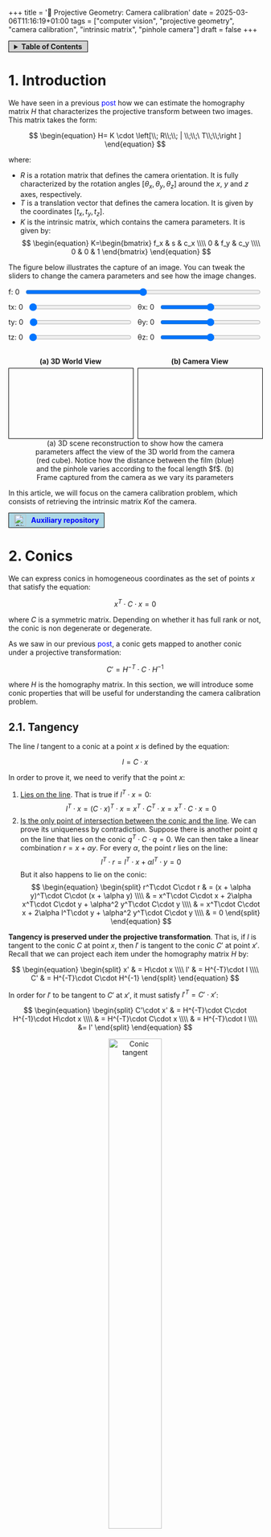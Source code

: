 +++
title = '🔭  Projective Geometry: Camera calibration'
date = 2025-03-06T11:16:19+01:00
tags = ["computer vision", "projective geometry", "camera calibration", "intrinsic matrix", "pinhole camera"]
draft = false
+++

<span style="background-color: lightgrey; border: 1px solid black; padding: 2px 10px; display: inline-flex; align-items: center;">
  <details>
    <summary><strong>Table of Contents</strong></summary>
      {{< toc >}}
  </details>
</span>

# 1. Introduction

We have seen in a previous <a href="https://inakiraba91.github.io/posts/projective_geometry/estimating_homography_matrix/" style="text-decoration: none; color: blue; line-height: 1;">post</a> how we can estimate the homography matrix $H$ that characterizes the projective transform between two images. This matrix takes the form:

$$
\begin{equation}
H= K \cdot \left[\\; R\\;\\; | \\;\\;\ T\\;\\;\right ]
\end{equation}
$$

where:
 - $R$ is a rotation matrix that defines the camera orientation. It is fully characterized by the rotation angles $[\theta_x, \theta_y, \theta_z]$ around the $x$, $y$ and $z$ axes, respectively.
 - $T$ is a translation vector that defines the camera location. It is given by the coordinates $[t_x, t_y, t_z]$.
 - $K$ is the intrinsic matrix, which contains the camera parameters. It is given by:
   $$
   \begin{equation}
   K=\begin{bmatrix}
   f_x & s & c_x \\\\
   0 & f_y & c_y \\\\
   0 & 0 & 1
   \end{bmatrix}
   \end{equation}
   $$

The figure below illustrates the capture of an image. You can tweak the sliders to change the camera parameters and see how the image changes.

<figure class="figure" style="text-align: center; margin: 0 auto;">
  <div style="margin-bottom: 10px; display: flex; align-items: center;">
    <label for="focal-length-slider" style="margin-right: 10px;">f: <span id="focal-length-value">0</span></label>
    <input type="range" id="focal-length-slider" min="250" max="300" value="275" step="1" style="flex: 1;">
  </div>
  <div style="display: flex; justify-content: space-between; margin-bottom: 10px;">
    <div style="flex: 1; margin-right: 5px; display: flex; align-items: center;">
      <label for="tx-slider" style="margin-right: 10px;">tx: <span id="tx-value">0</span></label>
      <input type="range" id="tx-slider" min="0" max="20" value="0" step="1" style="flex: 1;">
    </div>
    <div style="flex: 1; margin-left: 5px; display: flex; align-items: center;">
      <label for="theta-x-slider" style="margin-right: 10px;">θx: <span id="theta-x-value">0</span></label>
      <input type="range" id="theta-x-slider" min="90" max="270" value="180" step="1" style="flex: 1;">
    </div>
  </div>
  <div style="display: flex; justify-content: space-between; margin-bottom: 10px;">
    <div style="flex: 1; margin-right: 5px; display: flex; align-items: center;">
      <label for="ty-slider" style="margin-right: 10px;">ty: <span id="ty-value">0</span></label>
      <input type="range" id="ty-slider" min="0" max="20" value="0" step="1" style="flex: 1;">
    </div>
    <div style="flex: 1; margin-left: 5px; display: flex; align-items: center;">
      <label for="theta-y-slider" style="margin-right: 10px;">θy: <span id="theta-y-value">0</span></label>
      <input type="range" id="theta-y-slider" min="-90" max="90" value="0" step="1" style="flex: 1;">
    </div>
  </div>
  <div style="display: flex; justify-content: space-between; margin-bottom: 10px;">
    <div style="flex: 1; margin-right: 5px; display: flex; align-items: center;">
      <label for="tz-slider" style="margin-right: 10px;">tz: <span id="tz-value">0</span></label>
      <input type="range" id="tz-slider" min="6" max="20" value="6" step="1" style="flex: 1;">
    </div>
    <div style="flex: 1; margin-left: 5px; display: flex; align-items: center;">
      <label for="theta-z-slider" style="margin-right: 10px;">θz: <span id="theta-z-value">0</span></label>
      <input type="range" id="theta-z-slider" min="-30" max="30" value="0" step="1" style="flex: 1;">
    </div>
  </div>
  <div style="display: flex; justify-content: center; align-items: center; gap: 10px;">
    <div style="width: calc(50% - 5px); text-align: center;">
      <h4 style="margin-bottom: 5px;">(a) 3D World View</h4>
      <div id="interactive-container-camera-view" style="position: relative; width: 100%; max-width: 640px; aspect-ratio: 16 / 9; border: 1px solid black; margin: 0 auto;">
        <canvas id="interactive-plot-basket-court" style="position: absolute; top: 0; left: 0; width: 100%; height: 100%;"></canvas>
        <canvas id="interactive-plot-camera-view" style="position: absolute; top: 0; left: 0; width: 100%; height: 100%;"></canvas>
      </div>
    </div>
    <div style="width: calc(50% - 5px); text-align: center;">
      <h4 style="margin-bottom: 5px;">(b) Camera View</h4>
      <div id="interactive-container-frame-view" style="position: relative; width: 100%; max-width: 640px; aspect-ratio: 16 / 9; border: 1px solid black; margin: 0 auto;">
        <canvas id="interactive-plot-frame-view" style="position: absolute; top: 0; left: 0; width: 100%; height: 100%;"></canvas>
      </div>
    </div>
  </div>
  <figcaption class="caption" style="font-weight: normal; max-width: 80%; margin: auto;">(a) 3D scene reconstruction to show how the camera parameters affect the view of the 3D world from the camera (red cube). Notice how the distance between the film (blue) and the pinhole varies according to the focal length $f$. (b) Frame captured from the camera as we vary its parameters</figcaption>
</figure>
<script src="https://docs.opencv.org/4.10.0/opencv.js" type="text/javascript"></script>
<script type="module" src="/js/cameraProjection.js"></script>

In this article, we will focus on the camera calibration problem, which consists of retrieving the intrinsic matrix $K$of the camera. 

<span style="background-color: lightblue; border: 1px solid black; padding: 2px 10px; display: inline-flex; align-items: center;">
    <img src="/github.svg" alt="GitHub Icon" style="width: 24px; height: 24px; margin-right: 10px;">
    <a href="https://github.com/InakiRaba91/ProjectiveGeometry" style="text-decoration: none; color: blue; line-height: 1;"><strong>Auxiliary repository</strong></a>
</span>

# 2. Conics

We can express conics in homogeneous coordinates as the set of points $x$ that satisfy the equation:

$$
\begin{equation}
x^T\cdot C\cdot x=0
\end{equation}
$$

where $C$ is a symmetric matrix. Depending on whether it has full rank or not, the conic is non degenerate or degenerate. 

As we saw in our previous <a href="https://inakiraba91.github.io/posts/projective_geometry/projecting_between_domains/" style="text-decoration: none; color: blue; line-height: 1;">post</a>, 
a conic gets mapped to another conic under a projective transformation:

$$
\begin{equation}
C' = H^{-T}\cdot C\cdot H^{-1}
\end{equation}
$$

where $H$ is the homography matrix. In this section, we will introduce some conic properties that will be useful for understanding the camera calibration problem.

## 2.1. Tangency

The line $l$ tangent to a conic at a point $x$ is defined by the equation:

$$
\begin{equation}
l=C\cdot x
\end{equation}
$$

In order to prove it, we need to verify that the point $x$:

1. <ins>Lies on the line</ins>. That is true if $l^T\cdot x=0$:
$$
\begin{equation}
l^T\cdot x = (C\cdot x)^T\cdot x = x^T\cdot C^T\cdot x = x^T\cdot C\cdot x = 0
\end{equation}
$$
2. <ins>Is the only point of intersection between the conic and the line</ins>. We can prove its uniqueness by contradiction. 
Suppose there is another point $q$ on the line that lies on the conic $q^T\cdot C\cdot q = 0$. 
We can then take a linear combination $r = x + \alpha y$. For every $\alpha$, the point $r$ lies on the line:
$$
\begin{equation}
l^T\cdot r = l^T\cdot x + \alpha l^T\cdot y = 0
\end{equation}
$$
But it also happens to lie on the conic:
$$
\begin{equation}
\begin{split}
r^T\cdot C\cdot r  & = (x + \alpha y)^T\cdot C\cdot (x + \alpha y) \\\\
& = x^T\cdot C\cdot x + 2\alpha x^T\cdot C\cdot y + \alpha^2 y^T\cdot C\cdot y \\\\
& = x^T\cdot C\cdot x + 2\alpha l^T\cdot y        + \alpha^2 y^T\cdot C\cdot y \\\\
& = 0 
\end{split}
\end{equation}
$$

<strong>Tangency is preserved under the projective transformation</strong>. That is, if $l$ is tangent to the conic $C$ at point $x$, 
then $l'$ is tangent to the conic $C'$ at point $x'$. Recall that we can project each item under the homography matrix $H$ by:

$$
\begin{equation}
\begin{split}
x' & = H\cdot x \\\\
l' & = H^{-T}\cdot l \\\\
C' & = H^{-T}\cdot C\cdot H^{-1}
\end{split}
\end{equation}
$$

In order for $l'$ to be tangent to $C'$ at $x'$, it must satisfy $l'^T=C'\cdot x'$:

$$
\begin{equation}
\begin{split}
C'\cdot x' & = H^{-T}\cdot C\cdot H^{-1}\cdot H\cdot x \\\\
& = H^{-T}\cdot C\cdot x \\\\
& = H^{-T}\cdot l \\\\
&= l'
\end{split}
\end{equation}
$$

<figure class="figure" style="text-align: center;">
  <img src="/camera_calibration/tangent_conic.svg" alt="Conic tangent" width="50%" style="display: block; margin: auto;">
  <figcaption class="caption" style="font-weight: normal; max-width: 80%; margin: auto;">Line $l=C\cdot p$ is tangent to the conic $C$ at point $p$.</figcaption>
</figure>

## 2.2. Duality

There is a duality between lines and points in the projective space that shows up everywhere. We can observe it in the way points/lines relate
to conics.

As we have seen in the previous section, for every point in the conic that satisfy $x^T\cdot C\cdot x = 0$, there is a unique tangent
line $l=C\cdot x$ that passes through it. If C has full rank, we can invert it so $x=C^{-1}\cdot l$, which leads to

$$
\begin{equation}
\begin{split}
x^T\cdot C\cdot x &= x^T\cdot C^T \cdot C^{-T}\cdot C\cdot x \\\\
&= (C\cdot x)^T\cdot C^{-T}\cdot C\cdot x \\\\
&= l^T\cdot C^{-T}\cdot C\cdot l \\\\
&= 0 
\end{split}
\end{equation}
$$

In the general case, it can be proven that the dual conic is given by the adjoint matrix $C^*$, up to scale:

$$
\begin{equation}
l^T\cdot C^*\cdot l = 0
\end{equation}
$$

which can be interpreted as the conic built from the set of lines tangent to it. This also implies given a line $l$ tangent to a 
conic $C*$, the point $x$ where it intersects the conic satisfies 

$$
\begin{equation}
x = C^*\cdot l
\end{equation}
$$

<figure class="figure" style="text-align: center;">
  <img src="/camera_calibration/dual_conic.png" alt="Dual conic" width="70%" style="display: block; margin: auto;">
  <figcaption class="caption" style="font-weight: normal; max-width: 80%; margin: auto;">(a) Points $x$ satisfying $x^T\cdot C\cdot x=0$ lie on a point conic. (b) Lines $l$ satisfying $l^T\cdot C^*\cdot l=0$ are tangent to the point conic C.</figcaption>
</figure>


To simplify the notation, we will denote point conics as $C$ and line conics as $D$. The projection $D'$ of a line conic $D$ under a homography matrix $H$ satisfies:

$$
\begin{equation}
\begin{split}
l'^T\cdot D'\cdot l' &= l^T\cdot H^{-1}\cdot D'\cdot H^{-T}\cdot l \\\\
&= l^T\cdot D\cdot l \\\\
&= 0
\end{split}
\end{equation}
$$

which implies

$$
\begin{equation}
D' = H\cdot D\cdot H^T
\end{equation}
$$

## 2.3. Pole-polar relationship

The equation $l=C\cdot x$ determines the tangent line whenever $x$ lies on the conic $C$. However, it defines a broader relationship between 
lines and points with respect to the conic. This relationship is known as the <strong>pole-polar relationship</strong>.

Assuming the point $x$ lies outside the conic, we can build two lines $l_1$ and $l_2$ passing through it that are tangent to 
the conic at $x_1$ and $x_2$, respectively. We know from the previous section, those lines are given by:

$$
\begin{equation}
l_i = C\cdot x_i
\end{equation}
$$

Furthermore, the intersection point ($x$ by construction) between two lines in homogenous coordinates is given by the cross product:

$$
\begin{equation}
\begin{split}
x &= l_1\times l_2 \\\\
&= (C\cdot x_1) \times (C\cdot x_2)
\end{split}
\end{equation}
$$

From the properties of the cross product, this simplifies to:-

$$
\begin{equation}
x = (C^*)^T\cdot (x_1\times x_2)
\end{equation}
$$

where $C^*$ is the adjoint matrix, whose transpose is the cofactor matrix. For conics, it is a symmetric matrix. Notice that the 
cross-product of two points in homogenous coordinates is the line passing through them, so the previous equation becomes:

$$
\begin{equation}
x = C^*\cdot l 
\end{equation}
$$

Therefore, the polar $l=C^*\cdot x$ of a point $x$ with respect to a conic $C$ intersects the conic at two points. The two lines tangent to the conic
at these points intersect at the pole $x$.

<figure class="figure" style="text-align: center;">
  <img src="/camera_calibration/polar_pole_out.svg" alt="Polar-pole relationship" width="50%" style="display: block; margin: auto;">
  <figcaption class="caption" style="font-weight: normal; max-width: 80%; margin: auto;">To obtain the polar $l$ (<span style="color:red;">red</span>) of
  a pole $x$ (<span style="color:blue;">blue</span>) w.r.t. a conic C, we just need to trace two lines from $x$ tangent to the conic (<span style="color:green;">green</span>), then trace the line passing through the points of tangency (<span style="color:orange;">orange</span>)</figcaption>
  </figcaption>
</figure>

The polar-pole relationship is also valid when a point lies inside the conic, as illustrated below

<figure class="figure" style="text-align: center;">
  <img src="/camera_calibration/polar_pole_in.svg" alt="Polar-pole relationship" width="50%" style="display: block; margin: auto;">
  <figcaption class="caption" style="font-weight: normal; max-width: 80%; margin: auto;">To obtain the polar $l$ (<span style="color:red;">red</span>) of a pole $x$ (<span style="color:blue;">blue</span>) inside the conic C we: (1) first trace two lines (<span style="color:green;">green</span>) passing through $x$, (2) then, for each line, we trace a pair of lines passing through the two points (<span style="color:orange;">orange</span> and <span style="color:purple;">purple</span>, respectively) of intersection with the conic and (3) finally, we trace the line $l$ passing through the points of intersection between each pair of lines.
  </figcaption>
</figure>

The pole-polar relationship is preserved under projective transformations. If $l=C\cdot x$ is the polar of $x$ with respect to the conic $C$, then:

$$
\begin{equation}
\begin{split}
l' &= H^{-T}\cdot l \\\\
&= H^{-T}\cdot C\cdot x \\\\
&= H^{-T}\cdot H^{T} \cdot C \cdot H \cdot H^{-1}\cdot x' \\\\
&= C'\cdot x'
\end{split}
\end{equation}
$$

so $l'$ is the polar of $x'$ with respect to the conic $C'$.

## 2.4. Conjugacy

Two points $x$ and $y$ are said to be conjugate with respect to a conic $C$ if one lies on the polar of the other. For instance, if $x$ lies on the polar $l=C\cdot y$, then:

$$
\begin{equation}
l^T\cdot x = 0 \Rightarrow y^T\cdot C\cdot d = 0
\end{equation}
$$

This relationship is symmetric, so if $x$ lies on the polar of $y$, then $y$ lies on the polar of $x$.

<figure class="figure" style="text-align: center;">
  <img src="/camera_calibration/conjugate_points.svg" alt="Conjugate points" width="50%" style="display: block; margin: auto;">
  <figcaption class="caption" style="font-weight: normal; max-width: 80%; margin: auto;">A point $x$ (<span style="color:blue;">blue</span>) is conjugate to another point $y$ (<span style="color:magenta;">magenta</span>) w.r.t. conic $C$ if it lies in its polar $m=C\cdot y$ (<span style="color:purple;">purple</span>). The relationship is symmetric, so $y$ necessarily lies on the polar $l=C\cdot x$ (<span style="color:red;">red</span>) of $x$.</figcaption>
  </figcaption>
</figure>

Due to duality, thereis an analogous concept for lines. Two lines $l$ and $m$ are said to be conjugate with respect to a conic $C$ if each passes through the pole of the other. This implies, the following is sastisfied:

$$
\begin{equation}
l^T\cdot C^*\cdot m = 0
\end{equation}
$$

Importantly, <strong>the operation $\mathbf{l^T\cdot C^*\cdot m}$ is invariant under projective transformations</strong>:

$$
\begin{equation}
\begin{split}
l'^T\cdot C'^*\cdot m' & = (H^{-T}\cdot l)^T\cdot (H^{-T}\cdot C\cdot H^{-1})^T\cdot H^{-T}\cdot m \\\\
& = l^T\cdot H^{-1}\cdot H\cdot C\cdot H^T\cdot H^{-T}\cdot m \\\\
& = l^T\cdot C\cdot m
\end{split}
\end{equation}
$$

which obviously implies conjugacy is also preserved under projective transformations.

# 3. Undoing the projective distortion

One of the most important concepts in Euclidean geometry is the angle between two lines. However, the projective transformation does not preserve angles, preventing us from measuring them directly through the observed projections. This is illustrated below:

<figure class="figure" style="text-align: center;">
  <img src="/camera_calibration/angle_distortion.svg" alt="Angle distortion" width="90%" style="display: block; margin: auto;">
  <figcaption class="caption" style="font-weight: normal; max-width: 80%; margin: auto;">Comparison of a zenithal view of a football pitch, where the angle between intersecting lines is $90\degree$ (<strong>left</strong>), and its projection into the image plane, where the angles are distorted (<strong>right</strong>).</figcaption>
</figure>

In this section, we will see how we can tackle this problem.

## 3.1. 2D projective space

We will start by focusing on the 2D projective space, which is a generalization of the Euclidean 2D space. 
Two 2D planes are related by a projective transformation, which can be represented by an invertible 3x3 matrix homography matrix $H$. 

### 3.1.1. Angles between rays

Say we want to measure the angle between two lines $l=[l_1, l_2, l_3]^T$ and $m=[m_1, m_2, m_3]^T$ in the Euclidean plane. 
We know that the angle between two lines is given by the equation:

$$
\begin{equation}
\cos(\theta) = \frac{l_1m_1 + l_2m_2}{\sqrt{(l_1^2 + l_2^2)(m_1^2 + m_2^2)}}
\end{equation}
$$

where the normal vectors of the lines are $n_l=[l_1, l_2]^T$ and $n_m=[m_1, m_2]^T$.

Can we express the angle between the two lines $l$ and $m$ in terms of the observed projections $l'$ and $m'$? 
We know that the projections are related by the homography matrix $H$:

$$
\begin{equation}
\begin{split}
l' & = H^{-T}\cdot l \\\\
m' & = H^{-T}\cdot m
\end{split}
\end{equation}
$$

As discussed before, if we were to compute the angle from lines $l'$ and $m'$ using the previous equation, we would get a different result.

But look carefully at the equation. Notice we have not used the product of the line vectors $l$ and $m$ at all. 
Instead, we have used the product of the normal vectors $n_l$ and $n_m$. 
Can you think of any way to manipulate the equation so that we can express the angle in terms of $l$ and $m$?

Maybe the following matrix will help you:

$$
\begin{equation}
D=\begin{bmatrix}
1 & 0 & 0 \\\\
0 & 1 & 0 \\\\
0 & 0 & 0
\end{bmatrix}
\end{equation}
$$

We can now rewrite the equation as:

$$
\begin{equation}
\cos(\theta) = \frac{l^T\cdot D\cdot m}{\sqrt{(l^T\cdot D\cdot l)(m^T\cdot D\cdot m)}}
\end{equation}
$$

Leveraging the invariance of the product $l^T\cdot D\cdot m$ under projective transformations, we can measure the angle by:

$$
\begin{equation}
\cos(\theta) = \frac{l'^T\cdot D'\cdot m'}{\sqrt{(l'^T\cdot D\cdot l')(m'^T\cdot D\cdot m')}}
\end{equation}
$$

where $D'=H\cdot D\cdot H^T$. This implies we can measure the angle between two lines from their projections!

This result may seem trivial, what's the big deal? If the homography matrix is known, you can just project back all observed lines to the 
Euclidean plane and measure the angle there. And that is absolutely true! But this derivation sets the stage for 3D case, where things are
not as straightforward.

### 3.1.2. The line at infinity

Wait a second, so how do we interpret the matrix $D$? What does it represent? To answer these questions, we need to jump into the realm of infinity!

Although Euclidean 2D and 3D spaces are very useful for representing objects in the real world, they have some limitations. 
For instance, they do not include points at infinity, which are essential for the representation of parallel lines and planes.
On the other hand, projective spaces are a more general representation of spaces that indeed include points at infinity.

A point $p_E=[x,y]^T$ in the Euclidean plane is represented as a 3D vector in homogeneous coordinates as:

$$
\begin{equation}
p=[x, y, 1]^T
\end{equation}
$$

Any scaled version of this vector represents the same point in the Euclidean plane:

$$
\begin{equation}
p = [\lambda x, \lambda y, \lambda]^T
\end{equation}
$$

So we can easily retrieve the Euclidean coordinates of a point by dividing the first two components by the third one:

$$
\begin{equation}
p_E = \left[\frac{p_x}{p_z}, \frac{p_y}{p_z}\right]^T
\end{equation}
$$

This representation allows us to include points at infinity:
$$
\begin{equation}
p_{\infty} = [x, y, 0]^T
\end{equation}
$$

Notice that a line in the Euclidean plane is represented by the equation $ax+by+c=0$. In the projective space, 
the line is parametrised by the vector

$$
\begin{equation}
l=[a, b, c]^T
\end{equation}
$$

and the point $p$ lies on the line if it satisfies:

$$
\begin{equation}
l^T\cdot p=0
\end{equation}
$$

As a result, the line at infinity is represented by the vector 

$$
\begin{equation}
l_{\infty}=[0, 0, 1]^T
\end{equation}
$$

### 3.1.3. The circular points

Say we have a circle, whose conic matrix is given by:

$$
\begin{equation}
C=\begin{bmatrix}
1 & 0 & 0 \\\\
0 & 1 & 0 \\\\
0 & 0 & k
\end{bmatrix}
\end{equation}
$$

The circle grows larger as $k$ increases, so in the limit $k\rightarrow \infty$, it must be composed of points at the infinity line. 
We can characterize it by its dual conic $C^*_{\infty}$:

$$
\begin{equation}
C^*_{\infty}=\begin{bmatrix}
1 & 0 & 0 \\\\
0 & 1 & 0 \\\\
0 & 0 & 0
\end{bmatrix}
\end{equation}
$$

which describes a degenrate conic, since it has rank 2. And this is precisely the matrix $D$!. Points on it must satisfy

$$
\begin{equation}
\begin{split}
x_1^2 + x_2^2 = 0 \\\\
x_3 = 0
\end{split}
\end{equation}
$$

so a basis for the <strong>circular points</strong> $\\{ \mathbf{I}, \mathbf{J} \\}$ is given by the vectors:

$$
\begin{equation}
\mathbf{I}=\begin{bmatrix}
1 \\\\
i \\\\
0
\end{bmatrix},
\mathbf{J}=\begin{bmatrix}
1 \\\\
-i \\\\
0
\end{bmatrix}
\end{equation}
$$

<a id="circular_points"></a>
The term "circular points" comes from the fact that all circles intersect with the infinity line at these points. Recall a circle is defined 
by the equation:

$$
\begin{equation}
x_1^2 + x_2^2 + d x_1 x_3 + e x_2 x_3 + f x_3^2 = 0
\end{equation}
$$

For a point in the circle to lie on the infinity line, it must satisfy $x_3=0$, so the equation simplifies to:

$$
\begin{equation}
\begin{split}
x_1^2 + x_2^2 & = 0 \\\\
x_3 & = 0
\end{split}
\end{equation}
$$

which is exactly the same system!

At this point you may be wondering: what on earth are we doing? After all, this conic consists of imaginary points that lie at the infinity line,
so it can not be observed. The important thing to notice is that it is a conic, and it can therefore be mapped under any projective transformation 
as any other conic. 

For now, just think of it as a mathematical artifact that plays a key role in determining the angle between lines.


## 3.2. 3D projective space

Let us now focus on the 3D projective space, where a point $p_E=[x, y, z]^T$ in the Euclidean space is represented by a 4D vector in homogeneous coordinates as:

$$
\begin{equation}
p=[x, y, z, 1]^T
\end{equation}
$$

### 3.2.1. The plane at infinity

Similarly to the 2D case, points at infinity take the form:

$$
\begin{equation}
p_{\infty}=[x, y, z, 0]^T
\end{equation}
$$

The equation for a plane in the Euclidean space is given by $ax+by+cz+d=0$. We parametrize the plane by the vector:

$$
\begin{equation}
\Pi=[a, b, c, d]^T
\end{equation}
$$

So a point $p$ lies on the plane if it satisfies:

$$
\begin{equation}
\Pi^T\cdot p=0
\end{equation}
$$

Points at infinity are represented by the vector:

$$
\begin{equation}
p_{\infty}=[x, y, z, 0]^T
\end{equation}
$$

The plane at infinity must satisfy

$$
\begin{equation}
\Pi_{\infty}^T\cdot p_{\infty}=0
\end{equation}
$$

which leads to:

$$
\begin{equation}
\Pi_{\infty}=[0, 0, 0, 1]^T
\end{equation}
$$

### 3.2.2. The absolute conic

We can follow a similar logic to the 2D case. Say we have a sphere, whose conic matrix is given by:

$$
\begin{equation}
Q=\begin{bmatrix}
1 & 0 & 0 & 0 \\\\
0 & 1 & 0 & 0 \\\\
0 & 0 & 1 & 0 \\\\
0 & 0 & 0 & k 
\end{bmatrix}
\end{equation}
$$

As we increase $k$, the sphere grows larger, and in the limit $k\rightarrow \infty$ we get the <strong>absolute conic</strong> $\Omega_\infty$.

This conic must be composed of points at the infinity plane, so it can be described by two equations:

$$
\begin{equation}
\begin{split}
x_1^2 + x_2^2 + x_3^2 & = 0 \\\\
x_4 & = 0
\end{split}
\end{equation}
$$

Even though this is a pretty abstract concept, we can make an interesting observation about the absolute conic: <ins>all circles intersect
with the absolute conic at two points</ins>. This is because a circlelie in a plane, whose intersection with the infinity plane is a line. 
This line will in turn intersect with the absolute conic at precisely two points!

### 3.2.3. Angles between rays

Say we have two rays in 3D whose direction vectors are $d=[d_x, d_y,d_z]^T$ and $e=[e_x,e_y,e_z]^T$. The angle between them is given by:

$$
\begin{equation}
\cos(\theta) = \frac{d^T\cdot e}{\sqrt{(d^T\cdot d)(e^T\cdot e)}}
\end{equation}
$$

A ray with direction vector $d$ intersects the infinity plane at the point $p_d=[d_x, d_Y, d_z, 0]^T$. Since the fourth component is zero,
we can write the product with the absolute conic as:

$$
\begin{equation}
p_d^T\cdot \Omega_{\infty}\cdot p_e = 
\begin{bmatrix}
d_x & d_y & d_z
\end{bmatrix}
\cdot
\begin{bmatrix}
1 & 0 & 0 \\\\
0 & 1 & 0 \\\\
0 & 0 & 1
\end{bmatrix}
\cdot
\begin{bmatrix}
e_x \\\\
e_y \\\\
e_z
\end{bmatrix}
\end{equation}
$$

So we can compute the angle between the rays from their intersection with the infinity plane by:

$$
\begin{equation}
\cos(\theta) = \frac{p_d^T\cdot \Omega_{\infty}\cdot p_e}{\sqrt{(p_d^T\cdot \Omega_{\infty}\cdot p_d)(p_e^T\cdot \Omega_{\infty}\cdot p_e)}}
\end{equation}
$$

This may seem too abstract, we are dealing with points at infinity that can not be observed. But remember, the absolute conic is a conic,
and it can be projected under any projective transformation as any other conic. We will see in a later section how this can be used to
measure the angles between 3D rays passing through the camera center, from just their observed point projections.

For instance, notice that <ins>if two rays with direction $d_1$ and $d_2$ are orthogonal, their points of intersection with the infinity plane $\Pi_{\infty}$
will be conjugate points with respect to the absolute conic $\Omega_{\infty}$</ins>. And conjugacy is preserved under projective transformations! 

Furthermore, say we have a plane $\Pi_1$. It intersects with the plane at infinity $\Pi_{\infty}$ at a line $l$. The ray normal to it does so 
at the point $d_1T$. We can now take two planes $\Pi_2$ and $\Pi_3$ orthogonal to it, whose normal rays intersect with $\Pi_{\infty}$ at 
$d_2$ and $d_3$, respectively. Two important remarks:

1. Since the $\Pi_2$ and $\Pi_3$ are orthogonal to $\Pi_1$, both $d_2$ and $d_3$ are conjugate points w.r.t. $\Omega_{\infty}$. Or equivalently, they must 
lie on the polar of $d_1$. 
2. Since the rays $d_2$ and $d_3$ are orthogonal their corresponding planes $\Pi_2$ and $\Pi_3$, they must be parallel to $\Pi_1$. We will see in a following section that all parallel rays intersect with the $\Pi_{\infty}$ at the same vanishing point. So the intersection of the rays $d_2$ and $d_3$ with $\Pi_{\infty}$ will lie in the line $l$.

<a id="pole_polar_plane"></a>
As a result, <ins>the line $l$ of intersection between a plane and $\Pi_{\infty}$ is in polar-pole relationship with the point of intersection $d$ between the ray normal to the plane and $\Pi_{\infty}$</ins>! And once again, this relationship is preserved under projective transformations.

<figure class="figure" style="text-align: center;">
  <img src="/camera_calibration/relationships_infinity_plane.svg" alt="Relationships at the infinity plane" width="90%" style="display: block; margin: auto;">
  <figcaption class="caption" style="font-weight: normal; max-width: 80%; margin: auto;">(a) Two planes with normal rays given by $d_1$ and $d_2$ intersect with $\Pi_{\infty}$ at conjugate points. (b) The line $l$ of intersection between a plane and $\Pi_{\infty}$ is in polar-pole relationship with the point of intersection $d$ between the ray normal to the plane and $\Pi_{\infty}$.</figcaption>
</figure>

### 3.2.4. The dual absolute quadric

Since the absolute conic is defined in the limit $k\rightarrow \infty$, we can not write a explicit matrix parametrizing it. However, we can resort
to its dual, termed the <strong>dual absolute quadric</strong> $Q^*_{\infty}$, which fully defines it:

$$
\begin{equation}
Q^*_{\infty}=\begin{bmatrix}
1 & 0 & 0 & 0 \\\\
0 & 1 & 0 & 0 \\\\
0 & 0 & 1 & 0 \\\\
0 & 0 & 0 & 0
\end{bmatrix}
\end{equation}
$$

For simplicity, we will just term it $W=Q^*_{\infty}$.

### 3.2.5. Angles between planes

The angle between two planes $\Pi_1=[a_1, b_1, c_1, d_1]^T$ and $\Pi_2=[a_2, b_2, c_2, d_2]^T$ in the Euclidean space is given by:

$$
\begin{equation}
\cos(\theta) = \frac{n_1^T\cdot n_2}{\sqrt{(n_1^T\cdot n_1)(n_2^T\cdot n_2)}}
\end{equation}
$$

where $n_i=[a_i, b_i, c_i]^T$ is the normal vector of the plane $\Pi_i$. Given the expression for the dual absolute quadric $W$, we can tweak this equation to directly measure the angle in terms of $p_1$ and $p_2$:

$$
\begin{equation}
\cos(\theta) = \frac{p_1^T\cdot W\cdot p_2}{\sqrt{(p_1^T\cdot W\cdot p_1)(p_2^T\cdot W\cdot p_2)}}
\end{equation}
$$

# 4. Camera calibration

In this section we will focus on how we can retrieve the intrinsic matrix $K$. The absolute conic and its projection onto the image plane play a key role in this process, so it should make sense now why we have spent so much time discussing them.

As a reminder, $K$ can be expressed as:

$$
\begin{equation}
K=\begin{bmatrix}
f_x & s & \frac{W}{2}\\\\
0 & f_y & \frac{H}{2}\\\\
0 & 0 & 1
\end{bmatrix} 
\end{equation}
$$

where $f_x$ and $f_y$ are the focal lengths in the x and y directions, $s$ is the skew factor, and $W$ and $H$ are the width and height of the image in pixels. 

## 4.1 Angle between rays

Say we have two points in the observed 2D image, $x_1$ and $x_2$. They back-project to two rays with direction vectors $d_1$ and $d_2$, passing through the camera center and each of them, respectively. 

The angle between the two rays in the Euclidean space is given by:

$$
\begin{equation}
\cos(\theta) = \frac{d_1^T\cdot d_2}{\sqrt{(d_1^T\cdot d_1)(d_2^T\cdot d_2)}}
\end{equation}
$$

We can choose the camera coordinate system so its origin is at the camera center, and the $z$-axis is aligned with the optical axis. This makes computations much easier, since the homography matrix simplifies to 

$$
\begin{equation}
H= K \cdot \left[\\; I\\;\\; | \\;\\;\ 0\\;\\;\right ]
\end{equation}
$$

Any point in the ray $\tilde{x} = [\lambda d^T, 1]^T$ can be projected to the image plane by:

$$
\begin{equation}
x = H \cdot \tilde{x} = K \cdot \left[\\; I\\;\\; | \\;\\;\ 0\\;\\;\right ] \cdot \begin{bmatrix} d \\\\ 1 \end{bmatrix} = K \cdot d
\end{equation}
$$

<a id="angle_camera_center"></a>
where we got rid of $\lambda$ since the projection is defined up to scale. As a result, the angle can be expressed as

$$
\begin{equation}
\begin{split}
\cos(\theta) &= \frac{d_1^T\cdot d_2}{\sqrt{(d_1^T\cdot d_1)(d_2^T\cdot d_2)}} \\\\
&= \frac{x_1^T\cdot (K^{-T}\cdot K^{-1})\cdot x_2}{\sqrt{x_1^T\cdot (K^{-T}\cdot K^{-1})\cdot x_1} \sqrt{x_2^T\cdot (K^{-T}\cdot K^{-1})\cdot x_2}}
\end{split}
\end{equation}
$$

<figure class="figure" style="text-align: center;">
  <img src="/camera_calibration/angle_camera_center.svg" alt="Angle camera center" width="70%" style="display: block; margin: auto;">
  <figcaption class="caption" style="font-weight: normal; max-width: 80%; margin: auto;">Two points $x_1$ and $x_2$ in the image plane back-project to rays $d_1$ and $d_2$ passing through the camera center. The angle between the rays can be computed from the points in the image plane.</figcaption>
  </figcaption>
</figure>

## 4.2. The image of the absolute conic

In order to find the image of the absolute conic, denoted by $\omega$, we first need to figure out how the plane at infinity $\Pi_{\infty}$ is mapped to the image plane $\Pi$.

<a id="vanishing_infinity_plane"></a>
Points at infinity take the form $X_{\infty}=[d^T, 0]^T$ and are mapped to:

$$
\begin{equation}
x_{\infty} = K \cdot \left[\\; R\\;\\; | \\;\\;\ T\\;\\;\right ] \cdot \begin{bmatrix} d \\\\ 0 \end{bmatrix} = K \cdot R \cdot d
\end{equation}
$$

which implies the mapping between $\Pi_{\infty}$ and $\Pi$ is given by the homography matrix:

$$
\begin{equation}
H = K \cdot R
\end{equation}
$$

which does not depend on the camera position at all!

Since the absolute conic $\Omega_{\infty}$ lies in $\Pi_{\infty}$, its image $\omega$ must lie in $\Pi$. Points in the absolute conic satisfy:

$$
\begin{equation}
\begin{split}
x_1^2 + x_2^2 + x_3^2 = 0
x_4 = 0
\end{split}
\end{equation}
$$

so they satisfy the conic relationship $d^T\cdot I \cdot d = 0$, i.e., $\Omega_{\infty}=U$ for points at infinity. We know how to project a conic under the homography transform, so we get

$$
\begin{equation}
\begin{split}
\omega &= H^{-T}\cdot I\cdot H^{-1} \\\\
&= (K\cdot R)^{-T}\cdot I\cdot (K\cdot R)^{-1} \\\\
&= K^{-T}\cdot R\cdot R^{-1}\cdot K^{-1} \\\\
\end{split}
\end{equation}
$$

<a id="iac"></a>
So we finally make sense of why we cared about the absolute conic in the first place: it is the image of the absolute conic under the homography transform!

$$
\begin{equation}
\omega = K^{-T}\cdot K^{-1}
\end{equation}
$$

Or equivalently:

$$
\begin{equation}
\omega ^{-1} = K\cdot K^T
\end{equation}
$$

where $\omega^*=\omega^{-1}$ is the dual image of the absolute conic.

Once we find out $\omega$, we can retrieve the intrinsic matrix $K$. To do so, we simply need to decompose $\omega$ into a product of an upper-triangular matrix with positive diagonal entries and its transpose. This is precisely what the Cholesky decomposition guarantees to provide a unique solution for!

There's still one missing piece though: how do we find $\omega$? Let us see a few important relationships that will help us in this task.

### 4.2.1. Angles and orthogonality

Combining the equations for the angle between <a href="#angle_camera_center">two rays passing through the camera center</a> and the definition of <a href="#iac">$\omega$</a>, we get:

<a id="angle_iac"></a>
$$
\begin{equation}
\cos(\theta) = \frac{x_1^T\cdot \omega \cdot x_2}{\sqrt{x_1^T\cdot \omega \cdot x_1} \sqrt{x_2^T\cdot \omega \cdot x_2}}
\end{equation}
$$

Thus, the rays passing through the camera center are orthogonal if their image projections $x_1$ and $x_2$ satisfy:

$$
\begin{equation}
x_1^T\cdot \omega \cdot x_2 = 0
\end{equation}
$$

which means they are conjugate points with respect to the image of the absolute conic $\omega$.

A line $l$ in the image back projects to a plane $\Pi$ passing through the camera center. The normal ray to the plane, with direction $d$, intersects
the image at point $x$, as illustrated below.

<figure class="figure" style="text-align: center;">
  <img src="/camera_calibration/line_plane_camera.svg" alt="Conic tangent" width="40%" style="display: block; margin: auto;">
  <figcaption class="caption" style="font-weight: normal; max-width: 80%; margin: auto;">A line $l$ in the image plane back-projects to a plane $\Pi$ passing through the camera center. The normal ray to the plane, with direction $d$, intersects the image at point $x$.</figcaption>
  </figcaption>
</figure>

We saw earlier that there is a <a href="#pole_polar_plane">pole-polar relationship</a> w.r.t. the absolute conic $\Omega_infty$
between:
* The line $l_\infty$ of intersection between a plane $\Pi$ with $\Pi_{\infty}$ 
* The point of intersection $x_\infty$ between the normal ray $d$ to the plane and $\Pi_{\infty}$

Since the pole-polar relationship is preserved under projective transformations, we can write:

$$
\begin{equation}
l_\infty = \omega \cdot x_\infty
\end{equation}
$$

So to sum up:
* Two points back projecting to orthogonal rays are <strong>conjugate</strong> points w.r.t. the image of the absolute conic $\omega$.
* A point and a line back projectingto a ray and plane orthogonal to each other are in <strong>pole-polar</strong> relationship w.r.t. $\omega$.

<figure class="figure" style="text-align: center;">
  <img src="/camera_calibration/orthogonality_iac.svg" alt="Orthogonality relationships" width="90%" style="display: block; margin: auto;">
  <figcaption class="caption" style="font-weight: normal; max-width: 80%; margin: auto;">(a) Two points $x_1$ and $x_2$ in the image back project to orthogonal rays if they are conjugate points w.r.t. $\omega$. (b) A point $x$ and a line $l$ in the image back project to an orthogonal ray and plane if they are in pole-polar relationship w.r.t. $\omega$.</figcaption>
  </figcaption>
</figure>

### 4.2.2. Planes and circular points

The absolute conic can be interpreted as the intersection between any sphere and the plane at infinity $\Pi_{\infty}$. 
A sphere is defined by points $x=[x_1, x_2, x_3, x_4]^T$ that satisfy:

$$
\begin{equation}
x^T \cdot S \cdot x = x^T \cdot
\begin{bmatrix} 
1 & 0 & 0 & 0 \\\\
0 & 1 & 0 & 0 \\\\
0 & 0 & 1 & 0 \\\\
0 & 0 & 0 & -r^2
\end{bmatrix}
\cdot x = 0
\end{equation}
$$

There is a set of points that satisfy this equation while lying at the infinity plane $\Pi_{\infty}$:

$$
\begin{equation}
\begin{split}
x_1^2 + x_2^2 + x_3^2 = 0
x_4 = 0
\end{split}
\end{equation}
$$

which happens to match the definition of $\Omega_{\infty}$. So we can interpret the absolute conic as the intersection between 
any sphere and the infinity plane.

Say we take a plane $\Pi$ that instersects with the shpere at a circle parametrized by conic $C$. We know that:
 - The intersection between the circle and $\Pi_{\infty}$ must lie in the intersection between the sphere and $\Pi_{\infty}$, i.e., the absolute conic $\Omega_{\infty}$.
 - The intersection between the circle and $\Pi_{\infty}$ must lie in the intersection between the plane and $\Pi_{\infty}$, i.e., the line $l_{\infty}$.
 - Any circle intersects with the line at infinity $l_\infty$ at the <a href="#circular_points">circular points</a> $\mathbf{I}$ and $\mathbf{J}$.

As a result, the circular points $\mathbf{I}=[1, i, 0]^T$ and $\mathbf{J}=[1, -i, 0]^T$ are the intersection between $\Omega_{\infty}$ and $l_{\infty}$. 
Consequently, <strong>the circular points lie in the absolute conic $\omega$</strong>!

<figure class="figure" style="text-align: center;">
  <img src="/camera_calibration/plane_circular_points.svg" alt="Circular points in the image of the absolute conic" width="90%" style="display: block; margin: auto;">
  <figcaption class="caption" style="font-weight: normal; max-width: 80%; margin: auto;">The circular points $\mathbf{I}$ and $\mathbf{J}$ lie in the image of the absolute conic $\omega$.</figcaption>
  </figcaption>
</figure>
 
So say we are able to find the homography matrix $H = [\mathbf{h_1}, \mathbf{h_2}, \mathbf{h_3}]$ that maps a plane in the 3D world to the image. 
We can treat that plane as a 2D space and project its circular points to the image:

$$
\begin{equation}
\begin{split}
\mathbf{i} & = H\cdot \mathbf{I} = [\mathbf{h_1}, \mathbf{h_2}, \mathbf{h_3}]\cdot \begin{bmatrix} 1 \\\\ i \\\\ 0 \end{bmatrix} = \mathbf{h_1} + i\mathbf{h_2} \\\\
\mathbf{j} & = H\cdot \mathbf{J} = [\mathbf{h_1}, \mathbf{h_2}, \mathbf{h_3}]\cdot \begin{bmatrix} 1 \\\\ -i \\\\ 0 \end{bmatrix} = \mathbf{h_1} - i\mathbf{h_2}
\end{split}
\end{equation}
$$

Since the circular points lie in the absolute conic, their projection must lies in $\omega$. Thus it will satisfy:

$$
\begin{equation}
(\mathbf{h_1} \pm i\mathbf{h_2})\cdot \omega \cdot (\mathbf{h_1} \pm i\mathbf{h_2}) = 0
\end{equation}
$$

<a id="circular_points_orthogonality"></a>
which implies both the real and imaginary parts of the equation satisfy:

$$
\begin{equation}
\begin{split}
\mathbf{h_1}^T\cdot \omega \cdot \mathbf{h_1} &= \mathbf{h_2}^T\cdot \omega \cdot \mathbf{h_2} \\\\
\mathbf{h_1}^T\cdot \omega \cdot \mathbf{h_2} &= 0
\end{split}
\end{equation}
$$

### 4.2.3. The vanishing points

As we have seen, the projective transform is able to map the region of infinity to the image plane. Since all parallel lines intersect with the infinity line at the same vanishing point, we can use this property to find the vanishing points in the image. The figure below illustrates how this vanishing point arises from the perspective projection.

<figure class="figure" style="text-align: center;">
  <img src="/camera_calibration/vanishing_point.svg" alt="Vanishing point" width="70%" style="display: block; margin: auto;">
  <figcaption class="caption" style="font-weight: normal; max-width: 80%; margin: auto;">The points $X_i$ in line $X$ are equally spaced in the 3D Euclidean space, but their projections distance in the image plane decreases as they move away from the camera center. We can trace a parallel line $D$ to $X$ passing through the camera center $C$, which would intersect with $X$ at the infinity plane. The vanishing point $v'$ is the projection of this intersection in the image plane, and is given by the intersection between the line $D$ and the image plane.</figcaption>
</figure>

Any 3D point in the line driven by direction $d=[d_x,d_y,d_z, 0]$ passing through point $A=[A_x, A_y, A_z, 1]$ can be parametrized as:

$$
\begin{equation}
X(\lambda) = A + \lambda d
\end{equation}
$$

where $\lambda$ is a scalar. The projection of this line in the image plane is given by:

$$
\begin{equation}
\begin{split}
x(\lambda) & = H \cdot X(\lambda) \\\\
&= H\cdot (A + \lambda d) \\\\
&= H a + \lambda K \left[\\; R\\;\\; | \\;\\;\ T\\;\\;\right ] \cdot \begin{bmatrix} d \\\\ 0 \end{bmatrix} \\\\
&= a + \lambda KRd
\end{split}
\end{equation}
$$

The vanishing point $v$ is given in the limit $\lambda \rightarrow \infty$, so we can write:

$$
\begin{equation}
v = \lim_{\lambda \rightarrow \infty} x(\lambda) = a + \lambda KRd = KRd
\end{equation}
$$

where $\lambda$ disappears since the projection is defined up to scale. Notice how the vanishing point only depends on the direction of the line $d$ and not on the point $A$, proving that all parallel share the same vanishing point. 

Another way to think about the vanishing point is as the projection intersection between the line $D$ the plane at infinity $\Pi_{\infty}$. We saw <a href="#vanishing_infinity_plane">earlier</a> that point of intersection $x_\infty$ between the line $D$ and $\Pi_{\infty}$ is given by $X_\infty = [d^T, 0]^T$. So the vanishing point $v$ is given by its projection in the image plane:

$$
\begin{equation}
v = K \left[\\; R\\;\\; | \\;\\;\ T\\;\\;\right ] \cdot X_\infty = KRd
\end{equation}
$$

Therefore the vanishing point for lines parallel to $d$ is simply the intersection $v$ between the image plane with a ray passing through the camera center and the direction $d$.

<figure class="figure" style="text-align: center;">
  <img src="/camera_calibration/vanishing_point_image.svg" alt="Vanishing point in the image" width="70%" style="display: block; margin: auto;">
  <figcaption class="caption" style="font-weight: normal; max-width: 80%; margin: auto;">The points $X_i$ in line $X$ are equally spaced in the 3D Euclidean space, but their projections distance in the image plane decreases as they move away from the camera center. We can trace a parallel line $D$ to $X$ passing through the camera center $C$, which would intersect with $X$ at the infinity plane. The vanishing point $v'$ is the projection of this intersection in the image plane, and is given by the intersection between the line $D$ and the image plane.</figcaption>
</figure>

The script below illustrates the concept of the vanishing points. You can tweak the camera parameters to see how the vanishing points change. Notice how the 3D location does not affect them at all, as expected from the previous equation.

<figure class="figure" style="text-align: center; margin: 0 auto;">
  <div style="margin-bottom: 10px; display: flex; align-items: center;">
    <label for="focal-length-vp-slider" style="margin-right: 10px;">f: <span id="focal-length-vp-value">0</span></label>
    <input type="range" id="focal-length-vp-slider" min="250" max="300" value="260" step="1" style="flex: 1;">
  </div>
  <div style="display: flex; justify-content: space-between; margin-bottom: 10px;">
    <div style="flex: 1; margin-right: 5px; display: flex; align-items: center;">
      <label for="tx-vp-slider" style="margin-right: 10px;">tx: <span id="tx-vp-value">0</span></label>
      <input type="range" id="tx-vp-slider" min="5" max="15" value="10" step="1" style="flex: 1;">
    </div>
    <div style="flex: 1; margin-left: 5px; display: flex; align-items: center;">
      <label for="theta-x-vp-slider" style="margin-right: 10px;">θx: <span id="theta-x-vp-value">0</span></label>
      <input type="range" id="theta-x-vp-slider" min="150" max="160" value="155" step="1" style="flex: 1;">
    </div>
  </div>
  <div style="display: flex; justify-content: space-between; margin-bottom: 10px;">
    <div style="flex: 1; margin-right: 5px; display: flex; align-items: center;">
      <label for="ty-vp-slider" style="margin-right: 10px;">ty: <span id="ty-vp-value">0</span></label>
      <input type="range" id="ty-vp-slider" min="0" max="10" value="5" step="1" style="flex: 1;">
    </div>
    <div style="flex: 1; margin-left: 5px; display: flex; align-items: center;">
      <label for="theta-y-vp-slider" style="margin-right: 10px;">θy: <span id="theta-y-vp-value">0</span></label>
      <input type="range" id="theta-y-vp-slider" min="40" max="50" value="45" step="1" style="flex: 1;">
    </div>
  </div>
  <div style="display: flex; justify-content: space-between; margin-bottom: 10px;">
    <div style="flex: 1; margin-right: 5px; display: flex; align-items: center;">
      <label for="tz-vp-slider" style="margin-right: 10px;">tz: <span id="tz-vp-value">0</span></label>
      <input type="range" id="tz-vp-slider" min="25" max="35" value="30" step="1" style="flex: 1;">
    </div>
    <div style="flex: 1; margin-left: 5px; display: flex; align-items: center;">
      <label for="theta-z-vp-slider" style="margin-right: 10px;">θz: <span id="theta-z-vp-value">0</span></label>
      <input type="range" id="theta-z-vp-slider" min="15" max="25" value="20" step="1" style="flex: 1;">
    </div>
  </div>
  <div style="display: flex; justify-content: center; align-items: center; gap: 10px;">
    <div style="width: calc(50% - 5px); text-align: center;">
      <h4 style="margin-bottom: 5px;">(a) 3D World View</h4>
      <div id="interactive-container-camera-view-vp" style="position: relative; width: 100%; max-width: 640px; aspect-ratio: 16 / 9; border: 1px solid black; margin: 0 auto;">
        <canvas id="interactive-plot-basket-court-vp" style="position: absolute; top: 0; left: 0; width: 100%; height: 100%;"></canvas>
        <canvas id="interactive-plot-camera-view-vp" style="position: absolute; top: 0; left: 0; width: 100%; height: 100%;"></canvas>
      </div>
    </div>
    <div style="width: calc(50% - 5px); text-align: center;">
      <h4 style="margin-bottom: 5px;">(b) Camera View</h4>
      <div id="interactive-container-frame-view-vp" style="position: relative; width: 100%; max-width: 640px; aspect-ratio: 16 / 9; border: 1px solid black; margin: 0 auto;">
        <canvas id="interactive-plot-frame-view-vp" style="position: absolute; top: 0; left: 0; width: 100%; height: 100%;"></canvas>
      </div>
    </div>
  </div>
  <figcaption class="caption" style="font-weight: normal; max-width: 80%; margin: auto;">(a) 3D scene reconstruction to show how the camera parameters affect the view of the 3D world from the camera (red cube). Notice how the distance between the film (blue) and the pinhole varies according to the focal length $f$. (b) Frame captured from the camera as we vary its parameters. Vanishing points are displayed as well.</figcaption>
</figure>
<script type="module" src="/js/cameraProjectionVanishingPoints.js"></script>

Since the vanishing point is shared for all parallel rays, we can focus on the rays passing through the camera center. The angle between such rays was determined <a href="#angle_iac">earlier</a> and it is thus valid for vanishing points:

$$
\begin{equation}
\cos(\theta) = \frac{v_1^T\cdot \omega \cdot v_2}{\sqrt{v_1^T\cdot \omega \cdot v_1} \sqrt{v_2^T\cdot \omega \cdot v_2}}
\end{equation}
$$

This implies that the vanishing points for orthogonal rays satisfy_

$$
\begin{equation}
v1^T\cdot \omega \cdot v2 = 0
\end{equation}
$$

Given the point/line duality, a similar result can be derived for vanishing lines. They arise from the intersection between a plane $\Pi$ and the plane
at infinity $\Pi_{\infty}$. We can compute the angle between two planes from the projection of their vanishing lines according to:

$$
\begin{equation}
\cos(\theta) = \frac{l_1^T\cdot \omega^{-1} \cdot l_2}{\sqrt{l_1^T\cdot \omega^* \cdot l_1} \sqrt{l_2^T\cdot \omega^{-1} \cdot l_2}}
\end{equation}
$$

So to sum up, we have the three following orthogonality relationships:
1. The vanishing points of perpendicular rays satisfy:
$$
\begin{equation}
v_1^T\cdot \omega \cdot v_2 = 0
\end{equation}
$$
2. The vanishing lines of perpendicular planes satisfy:
$$
\begin{equation}
l_1^T\cdot \omega^{-1} \cdot l_2 = 0
\end{equation}
$$
3. If a line is perpendicular to a plane, their respectives vanishing point $v$ and vanishing line $l$ satisfy:
$$
\begin{equation}
l=\omega \cdot v
\end{equation}
$$

## 4.3. Retrieving the intrinsic matrix

Recall our goal here We are trying to find the intrinsic matrix $K$ given the projection of the 3D world captured in the image. We have seen that the image of the absolute conic $\omega$ is a key piece in this puzzle, since it is related to the intrinsic matrix by:

$$
\begin{equation}
\omega = K^{-T}\cdot K^{-1}
\end{equation}
$$

So once we find $\omega$, we can retrieve $K$ by decomposing it into a product of an upper-triangular matrix with positive diagonal entries and its transpose.

We have found a few relationships that can help us find $\omega$, which are summarized in the following table:

<style>
table th:first-of-type {
    width: 45%;
}
table th:nth-of-type(2) {
    width: 55%;
}
</style>
| Condition | Constraint |
| --- | --- |
| Vanishing points $v1$ and $v2$ from perpendicular rays| $v_1^T\cdot \omega \cdot v_2 = 0$ |
| Vanishing lines $l1$ and $l2$ from perpendicular planes | $l_1^T\cdot \omega^{-1} \cdot l_2 = 0$ |
| Vanishing point $v$ and  $l$ from perpendicular line and plane | $l=\omega \times v$ |
| Plane imaged with known homography $H = [\mathbf{h_1}, \mathbf{h_2}, \mathbf{h_3}]$ | $\mathbf{h_1}^T\cdot \omega \cdot \mathbf{h_1} = \mathbf{h_2}^T\cdot \omega \cdot \mathbf{h_2}$ <br> $\mathbf{h_1}^T\cdot \omega \cdot \mathbf{h_2} = 0$ |
| No skew | $\omega_{12} = \omega_{21} = 0$ |
| Unit aspect ratio | $\omega_{11} = \omega_{22}$ |

Since $\omega$ is a symmetric matrix, we have 6 unknowns to find. We therefore need at least 6 constraints to solve for it. The process of calibrating the camera would look something like:
1. Parametrize $\omega$ as a vector $w=[w_1, w_2, w_3, w_4, w_5, w_6]^T$, where
$$
\begin{equation}
\omega = \begin{bmatrix}
w_1 & w_2 & w_4 \\\\
w_2 & w_3 & w_5 \\\\
w_4 & w_5 & w_6
\end{bmatrix}
\end{equation}
$$
2. Find at least 6 constraints from the relationships above and write them in the form $a_i^T\cdot w = 0$.
3. Stack the constraints in a matrix $A$ to form a linear system of equations $Aw=0$.
4. Solve the system using the SVD decomposition to find the null space of $A$.
3. Decompose $\omega$ into $K$ using the Cholesky decomposition.

# 5. Examples

In this section we will see a few examples of how the concepts we have discussed can be applied in practice.

## 5.1. Calibration from two vanishing points

Say we have some prior knowledge about our camera, i.e., we know its principal point is at the center of the image, the pixels are squared and there is no skew. We can write the intrinsic matrix $K$ as:

$$
\begin{equation}
K=\begin{bmatrix}
f & 0 & \frac{W}{2}\\\\
0 & f & \frac{H}{2}\\\\
0 & 0 & 1
\end{bmatrix}
\end{equation}
$$

where $f$ is the focal length, $W$ and $H$ are the width and height of the image in pixels. 

We have seen two orthogonal rays have vanishing points that satisfy:

$$
\begin{equation}
v_1^T\cdot \omega \cdot v_2 = 0 
\end{equation}
$$

or alternatively

$$
\begin{equation}
v_1^T\cdot K^{-T}\cdot K^{-1} \cdot v_2 = 0
\end{equation}
$$

Replacing $K$ in the equation above, we get:

$$
\begin{equation}
\begin{bmatrix}
v_{1x} & v_{1y} & 1
\end{bmatrix}
\begin{bmatrix}
\frac{1}{f} & 0 & 0\\\\
0 & \frac{1}{f} & 0\\\\
-\frac{W}{2f} & -\frac{H}{2f} & 1
\end{bmatrix}
\begin{bmatrix}
\frac{1}{f} & 0 & -\frac{W}{2f}\\\\
0 & \frac{1}{f} & -\frac{H}{2f}\\\\
0 & 0 & 1
\end{bmatrix}
\begin{bmatrix}
v_{2x} \\\\
v_{2y} \\\\
1
\end{bmatrix} = 0
\end{equation}
$$

and we can now expand to:

$$
\begin{equation}
\frac{1}{f^2}
\begin{bmatrix}v_{1x} - \frac{W}{2} & v_{1y} - \frac{H}{2} & f \end{bmatrix}
\begin{bmatrix}v_{2x} - \frac{W}{2} \\\\
v_{2y} - \frac{H}{2} \\\\
f
\end{bmatrix} = 0
\end{equation}
$$

This equation leads to:

$$
\begin{equation}
f = \sqrt{-\left(v_{1x} - \frac{W}{2}\right)\left(v_{2x} - \frac{W}{2}\right) - \left(v_{1y} - \frac{H}{2}\right)\left(v_{2y} - \frac{H}{2}\right)}
\end{equation}
$$

So imagine we get the following $1280\times 640$ image, which we synthetically generated with $f=580$:

<figure class="figure" style="text-align: center;">
  <img src="/camera_calibration/BasketballCourtCalibration.png" alt="Vanishing points example" width="70%" style="display: block; margin: auto;">
  <figcaption class="caption" style="font-weight: normal; max-width: 80%; margin: auto;">Example of a synthetic basketball court captured using a pinhole camera with no skew, squared pixels, principal point at the center of the $1280\times 640$ image and $f=580$.
  </figcaption>
</figure>

We know the court has rectangular shape in the 3D world, so the end lines (the lines behind the baskets) and the sidelines (the lines next to the benches) are perpendicular to each other. Therefore, their corresponding vanishing points in the image must satisfy the equation above. 

We simply need to locate the end/sidelines on the image, parametrize them and extend them to find their intersection. 

<figure class="figure" style="text-align: center;">
  <img src="/camera_calibration/BasketballCourtCalibrationVanishing.png" alt="Vanishing points example" width="70%" style="display: block; margin: auto;">
  <figcaption class="caption" style="font-weight: normal; max-width: 80%; margin: auto;">Illustration of how to find the vanishing points for perpendicular sets of lines.
  </figcaption>
</figure>

Following this procedure for the basketball court above, we get the following vanishing points, which happen to lie outside the image:

$$
\begin{equation}
\begin{split}
v_1 &= \begin{bmatrix} 7239.60 & 875.45  \end{bmatrix} \\\\
v_2 &= \begin{bmatrix} 754.46 & -1758.11  \end{bmatrix}
\end{split}
\end{equation}
$$

Finally, we just need to replace these values in the equation above to find the focal length:

$$
\begin{equation}
\boxed{f = 580}
\end{equation}
$$

which indeed matches the ground-truth focal length of the camera used to capture the image.

**Note**: you can give it a try by simply running this [script](https://github.com/InakiRaba91/ProjectiveGeometry/blob/main/projective_geometry/__main__.py#L645). In order to do so, just install the repository (`poetry install`) and then run 

```python
poetry run python -m projective_geometry focal-length-from-orthogonal-vanishing-points-demo
```

## 5.2. Calibration from three linearly independent planes

Now we are going to try to calibrate the camera from the homographies that maps three linearly independent (known) planes in the 3D world and their corresponding projections in the image. To make the estimation more robust, we will assume no skew and squared pixels as well, so the intrinsic matrix $K$ can be written as:

$$
\begin{equation}
K=\begin{bmatrix}
f & 0 & x\\\\
0 & f & y\\\\
0 & 0 & 1
\end{bmatrix}
\end{equation}
$$

where $f$ is the focal length, $W$ and $H$ are the width and height of the image in pixels. This allows to write

$$
\begin{equation}
\omega = K^{-T}\cdot K^{-1} = \frac{1}{f^2} \cdot \begin{bmatrix}
1 & 0 & -x \\\\
0 & 1 & -y \\\\
-x & -y & x^2 + y^2 + f^2 \end{bmatrix} =
\begin{bmatrix} \omega_{1} & 0 & \omega_{2} \\\\
0 & \omega_{1} & \omega_{3} \\\\
\omega_{2} & \omega_{3} & \omega_{4}
\end{bmatrix}
\end{equation}
$$

The image below shows a synthetic soccer pitch captured using a pinhole camera with no skew, squared pixels, principal point at $(x, y)=(640, 360)$ and focal length $f=4763$.

<figure class="figure" style="text-align: center;">
  <img src="/camera_calibration/SoccerPitchCalibration.png" alt="Three planes example" width="70%" style="display: block; margin: auto;">
  <figcaption class="caption" style="font-weight: normal; max-width: 80%; margin: auto;">Example of a synthetic soccer pitch captured using a pinhole camera with no skew, squared pixels, principal point at the center of the image at $(x, y)=(640, 360)$ and $f=4763$.
  </figcaption>
</figure>

We now identify three linearly independent planes and proceed as follows in order to find the homography that maps them to the image:
1. Locate four non-collinear points $\\{ p_i \\} _{i=1}^{4}$ from each plane in the image
2. Find an orthonormal basis for the plane in the 3D world. Gram-Schmidt process, which we have discussed in an earlier <a href="https://inakiraba91.github.io/posts/algebra/gram_schmidt_orthogonalization/" style="text-decoration: none; color: blue; line-height: 1;">post</a>, can be used to find such basis.
3. Express each of the corresponding real world points $\\{ P_i \\} _{i=1}^{4}$ in the basis
4. Find the homography matrix $H_i=[\mathbf{h_{i1}}, \mathbf{h_{i2}}, \mathbf{h_{i3}}]$ that maps $$\\{ P_i \\} _{i=1}^{4} \rightarrow \\{ p_i \\} _{i=1}^{4}$$
5. Get two constraints based on the circular points, as seen <a href="#circular_points_orthogonality">earlier</a>:
$$
\begin{equation}
\begin{split}
\mathbf{h_{i1}}^T\cdot \omega \cdot \mathbf{h_{i1}} &= \mathbf{h_{i2}}^T\cdot \omega \cdot \mathbf{h_{i2}} \\\\
\mathbf{h_{i1}}^T\cdot \omega \cdot \mathbf{h_{i2}} &= 0
\end{split}
\end{equation}
$$
6. Rewrite each constraint in the form $a_i^T\cdot w = 0$, where $w=[\omega_1, \omega_2, \omega_3, \omega_4]^T$
7. Stack the constraints in a matrix $A$ to form a linear system of equations $Aw=0$
8. Solve the system using the SVD decomposition to find the null space of $A$
9. Retrieve focal length $f$ and principal point $(x, y)$ from $\omega$ by:
$$
\begin{equation}
\begin{split}
f &= \sqrt{\omega_1} \\\\
x &= -\frac{\omega_2}{\omega_1} \\\\
y &= -\frac{\omega_3}{\omega_1}
\end{split}
\end{equation}
$$

<figure class="figure" style="text-align: center;">
  <img src="/camera_calibration/SoccerPitchCalibrationPlanes.png" alt="Three planes example" width="100%" style="display: block; margin: auto;">
  <figcaption class="caption" style="font-weight: normal; max-width: 80%; margin: auto;">The three planes in the 3D world correspond to the ground 
  plane (<span style="color: blue;">left</span>), the left goal plane (<span style="color: magenta;">center</span>), and the inclined plane passing
  through the crossbar and the edge of the small box (<span style="color: red;">right</span>). 
  We locate four points in each plane to find the homography matrix $H_i$ that maps each plane to the image.
  </figcaption>
</figure>

Using the three planes shown above and following the steps described, we find the following intrinsic matrix:

$$
\begin{equation}
\boxed{K=\begin{bmatrix}
4820 & 0 & 640\\\\
0 & 4820 & 360\\\\
0 & 0 & 1
\end{bmatrix}}
\end{equation}
$$

which resembles reasonably well the ground-truth intrinsic matrix used to generate the image.

**Note**: you can give it a try by simply running this [script](https://github.com/InakiRaba91/ProjectiveGeometry/blob/main/projective_geometry/__main__.py#L655). In order to do so, just install the repository (`poetry install`) and then run 

```python
poetry run python -m projective_geometry intrinsic-from-three-planes-demo
```

# 6. Conclusion

In this article we have seen how the image of the absolute conic $\omega$ can be used to calibrate a camera through the different relationships it gives 
rise to:
1. Vanishing points corresponding to orthogonal rays.
2. Vanishing lines corresponding to orthogonal planes
3. Vanishing points and lines corresponding to orthogonal rays and planes
4. Circular points

Furthermore, we have seen a couple practical examples of how to calibrate a camera using these relationships. However, the calibration process can be quite sensitive to noise, so it is important to have a good set of constraints to ensure the accuracy of the calibration.

# 7. References

1. Richard Hartley and Andrew Zisserman (2000), *Multiple View Geometry in Computer Vision*, Cambridge University Press.
2. Henri P. Gavin (2017), CEE 629 Lecture Notes. System Identification Duke University, *Total Least Squares*
3. [OpenCV Libary: Basic concepts of the homography explained with code](https://docs.opencv.org/3.4/d9/dab/tutorial_homography.html)
4. [Conic Dual to Circular Points](https://cmp.felk.cvut.cz/cmp/courses/p33vid/Annotated/geometry-apr-22-2009.pdf)
5. Cholesky decomposition: [Wikipedia](https://en.wikipedia.org/wiki/Cholesky_decomposition)
6. [Absolute Conic-based Single View to 3D](https://dpsingh28.github.io/projects/g3d_sv3d/)